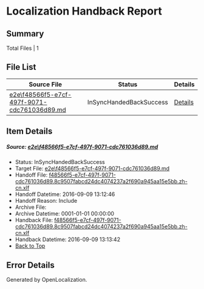 # <a name='report-top'></a> Localization Handback Report

## Summary
 Total Files | 1

## File List
 Source File | Status | Details 
 ----------- | ------ | ------- 
 [e2e\f48566f5-e7cf-497f-9071-cdc761036d89.md](https://github.com/OpenLocalizationTestOrg/ol-test0/blob/9d9171749608c469e82f14a1ff686e5aef536bea/e2e/f48566f5-e7cf-497f-9071-cdc761036d89.md) | InSyncHandedBackSuccess | [Details](#3ca68f38260ad909f3d6de403f8d8aebfe38de463)

## Item Details
##### <a name='3ca68f38260ad909f3d6de403f8d8aebfe38de463'></a> Source: [e2e\f48566f5-e7cf-497f-9071-cdc761036d89.md](https://github.com/OpenLocalizationTestOrg/ol-test0/blob/9d9171749608c469e82f14a1ff686e5aef536bea/e2e/f48566f5-e7cf-497f-9071-cdc761036d89.md)
* Status: InSyncHandedBackSuccess
* Target File: [e2e\f48566f5-e7cf-497f-9071-cdc761036d89.md](https://github.com/OpenLocalizationTestOrg/ol-test0-zhcn/blob/3976b23b745957d7985be5534081f602522def4e/e2e/f48566f5-e7cf-497f-9071-cdc761036d89.md)
* Handoff File: [f48566f5-e7cf-497f-9071-cdc761036d89.8c9507fabcd24dc4074237a2f690a945aa15e5bb.zh-cn.xlf](https://github.com/OpenLocalizationTestOrg/ol-test0-handoff/blob/22a8416ddd36e33f4d27f333d678209941d418b4/ol-handoff/OpenLocalizationTestOrg/ol-test0-zhcn/yuwzho/ht/f48566f5-e7cf-497f-9071-cdc761036d89.8c9507fabcd24dc4074237a2f690a945aa15e5bb.zh-cn.xlf)
* Handoff Datetime: 2016-09-09 13:12:46
* Handoff Reason: Include
* Archive File: 
* Archive Datetime: 0001-01-01 00:00:00
* Handback File: [f48566f5-e7cf-497f-9071-cdc761036d89.8c9507fabcd24dc4074237a2f690a945aa15e5bb.zh-cn.xlf](https://github.com/OpenLocalizationTestOrg/ol-test0-handback/blob/6e56d35c3d3ed1a706e7a0fce5e28a9c269dc61e/ol-handback/OpenLocalizationTestOrg/ol-test0-zhcn/yuwzho/ht/f48566f5-e7cf-497f-9071-cdc761036d89.8c9507fabcd24dc4074237a2f690a945aa15e5bb.zh-cn.xlf)
* Handback Datetime: 2016-09-09 13:13:42
* [Back to Top](#report-top)


## Error Details

Generated by OpenLocalization.
